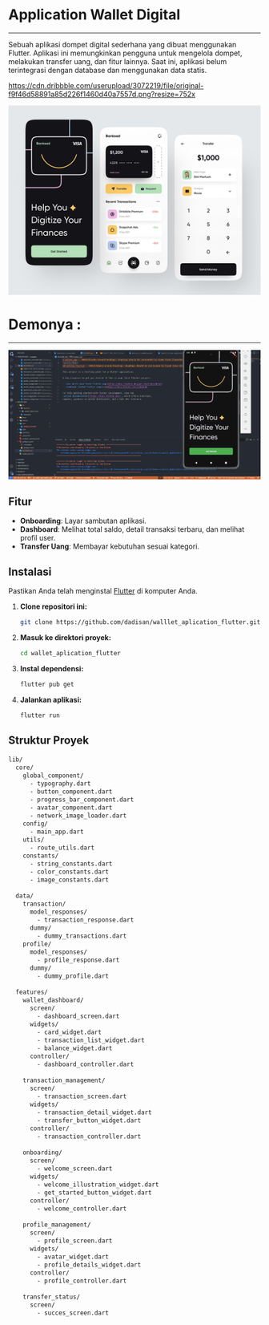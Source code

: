 # Application Wallet Digital

---

Sebuah aplikasi dompet digital sederhana yang dibuat menggunakan Flutter. Aplikasi ini memungkinkan pengguna untuk mengelola dompet, melakukan transfer uang, dan fitur lainnya. Saat ini, aplikasi belum terintegrasi dengan database dan menggunakan data statis.

https://cdn.dribbble.com/userupload/3072219/file/original-f9f46d58891a85d226f1460d40a7557d.png?resize=752x

![Desain App](assets/demo/ui.png)

# Demonya :

---

![App Demo](assets/demo/app.gif)

## Fitur

- **Onboarding**: Layar sambutan aplikasi.
- **Dashboard**: Melihat total saldo, detail transaksi terbaru, dan melihat profil user.
- **Transfer Uang**: Membayar kebutuhan sesuai kategori.

## Instalasi

Pastikan Anda telah menginstal [Flutter](https://flutter.dev/docs/get-started/install) di komputer Anda.

1. **Clone repositori ini:**

   ```bash
   git clone https://github.com/dadisan/walllet_aplication_flutter.git
   ```

2. **Masuk ke direktori proyek:**

   ```bash
   cd wallet_aplication_flutter
   ```

3. **Instal dependensi:**

   ```bash
   flutter pub get
   ```

4. **Jalankan aplikasi:**

   ```bash
   flutter run
   ```

## Struktur Proyek

```
lib/
  core/
    global_component/
      - typography.dart
      - button_component.dart
      - progress_bar_component.dart
      - avatar_component.dart
      - network_image_loader.dart
    config/
      - main_app.dart
    utils/
      - route_utils.dart
    constants/
      - string_constants.dart
      - color_constants.dart
      - image_constants.dart

  data/
    transaction/
      model_responses/
        - transaction_response.dart
      dummy/
        - dummy_transactions.dart
    profile/
      model_responses/
        - profile_response.dart
      dummy/
        - dummy_profile.dart

  features/
    wallet_dashboard/
      screen/
        - dashboard_screen.dart
      widgets/
        - card_widget.dart
        - transaction_list_widget.dart
        - balance_widget.dart
      controller/
        - dashboard_controller.dart

    transaction_management/
      screen/
        - transaction_screen.dart
      widgets/
        - transaction_detail_widget.dart
        - transfer_button_widget.dart
      controller/
        - transaction_controller.dart

    onboarding/
      screen/
        - welcome_screen.dart
      widgets/
        - welcome_illustration_widget.dart
        - get_started_button_widget.dart
      controller/
        - welcome_controller.dart

    profile_management/
      screen/
        - profile_screen.dart
      widgets/
        - avatar_widget.dart
        - profile_details_widget.dart
      controller/
        - profile_controller.dart

    transfer_status/
      screen/
        - succes_screen.dart
```

